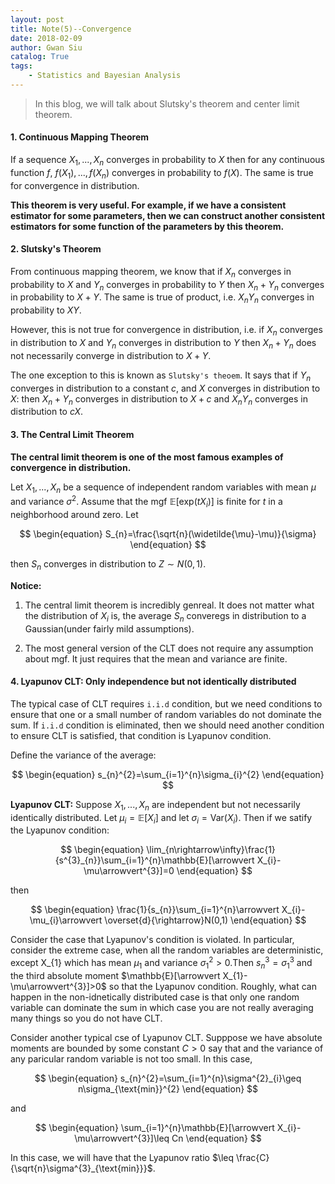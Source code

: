 ```yaml
---
layout: post
title: Note(5)--Convergence
date: 2018-02-09
author: Gwan Siu
catalog: True
tags:
    - Statistics and Bayesian Analysis
---
```


>  In this blog, we will talk about Slutsky's theorem and center limit theorem.

#### 1. Continuous Mapping Theorem

If a sequence $X_{1},...,X_{n}$ converges in probability to $X$ then for any continuous function $f$, $f(X_{1}),...,f(X_{n})$ converges in probability to $f(X)$. The same is true for convergence in distribution.

**This theorem is very useful. For example, if we have a consistent estimator for some parameters, then we can construct another consistent estimators for some function of the parameters by this theorem.**

#### 2. Slutsky's Theorem

From continuous mapping theorem, we know that if $X_{n}$ converges in probability to $X$ and $Y_{n}$ converges in probability to $Y$ then $X_{n} + Y_{n}$ converges in probability to $X+Y$. The same is true of product, i.e. $X_{n}Y_{n}$ converges in probability to $XY$.

However, this is not true for convergence in distribution, i.e. if $X_{n}$ converges in distribution to $X$ and $Y_{n}$ converges in distribution to $Y$ then $X_{n} + Y_{n}$ does not necessarily converge in distribution to $X+Y$.

The one exception to this is known as `Slutsky's theoem`. It says that if $Y_{n}$ converges in distribution to a constant $c$, and $X$ converges in distribution to $X$: then $X_{n}+Y_{n}$ converges in distribution to $X+c$ and $X_{n}Y_{n}$ converges in distribution to $cX$.

#### 3. The Central Limit Theorem

**The central limit theorem is one of the most famous examples of convergence in distribution.**

Let $X_{1},...,X_{n}$ be a sequence of independent random variables with mean $\mu$ and variance $\sigma^{2}$. Assume that the mgf $\mathbb{E}[\text{exp}(tX_{i})]$ is finite for $t$ in a neighborhood around zero. Let

$$
\begin{equation}
S_{n}=\frac{\sqrt{n}(\widetilde{\mu}-\mu)}{\sigma}
\end{equation}
$$ 

then $S_{n}$ converges in distribution to $Z\sim N(0,1)$.

**Notice:**

1. The central limit theorem is incredibly genreal. It does not matter what the distribution of $X_{i}$ is, the average $S_{n}$ converegs in distribution to a Gaussian(under fairly mild assumptions).

2. The most general version of the CLT does not require any assumption about mgf. It just requires that the mean and variance are finite. 

#### 4. Lyapunov CLT: Only independence but not identically distributed

The typical case of CLT requires `i.i.d` condition, but we need conditions to ensure that one or a small number of random variables do not dominate the sum. If `i.i.d` condition is eliminated, then we should need another condition to ensure CLT is satisfied, that condition is Lyapunov condition.

Define the variance of the average:

$$
\begin{equation}
s_{n}^{2}=\sum_{i=1}^{n}\sigma_{i}^{2}
\end{equation}
$$

**Lyapunov CLT:** Suppose $X_{1},...,X_{n}$ are independent but not necessarily identically distributed. Let $\mu_{i}=\mathbb{E}[X_{i}]$ and let $\sigma_{i}=\text{Var}(X_{i})$. Then if we satify the Lyapunov condition:

$$
\begin{equation}
\lim_{n\rightarrow\infty}\frac{1}{s^{3}_{n}}\sum_{i=1}^{n}\mathbb{E}[\arrowvert X_{i}-\mu\arrowvert^{3}]=0
\end{equation}
$$

then

$$
\begin{equation}
\frac{1}{s_{n}}\sum_{i=1}^{n}\arrowvert X_{i}-\mu_{i}\arrowvert \overset{d}{\rightarrow}N(0,1)
\end{equation}
$$

Consider the case that Lyapunov's condition is violated. In particular, consider the extreme case, when all the random variables are deterministic, except X_{1} which has mean $\mu_{1}$ and variance $\sigma_{1}^{2}>0$.Then $s_{n}^{3}=\sigma_{1}^{3}$ and the third absolute moment $\mathbb{E}[\arrowvert X_{1}-\mu\arrowvert^{3}]>0$ so that the Lyapunov condition. Roughly, what can happen in the non-idnetically distributed case is that only one random variable can dominate the sum in which case you are not really averaging many things so you do not have CLT.

Consider another typical cse of Lyapunov CLT. Supppose we have absolute moments are bounded by some constant $C>0$ say that and the variance of any paricular random variable is not too small. In this case,

$$
\begin{equation}
s_{n}^{2}=\sum_{i=1}^{n}\sigma^{2}_{i}\geq n\sigma_{\text{min}}^{2}
\end{equation}
$$

and 

$$
\begin{equation}
\sum_{i=1}^{n}\mathbb{E}[\arrowvert X_{i}-\mu\arrowvert^{3}]\leq Cn
\end{equation}
$$

In this case, we will have that the Lyapunov ratio $\leq \frac{C}{\sqrt{n}\sigma^{3}_{\text{min}}}$.